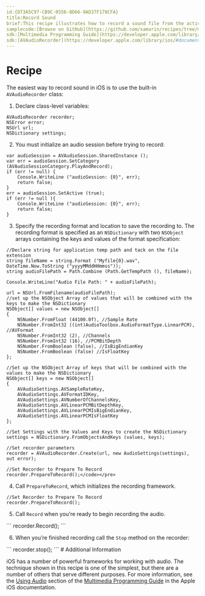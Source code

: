 ```yaml
---
id:{D73A5C97-CB9C-0556-8D66-9AD37F178CFA}  
title:Record Sound  
brief:This recipe illustrates how to record a sound file from the active audio input (either the built-in microphone or the audio input) using the AVAudioRecorder class.  
samplecode:[Browse on GitHub](https://github.com/xamarin/recipes/tree/master/ios/media/sound/record_sound)  
sdk:[Multimedia Programming Guide](https://developer.apple.com/library/ios/#documentation/AudioVideo/Conceptual/MultimediaPG/Introduction/Introduction.html)  
sdk:[AVAudioRecorder](https://developer.apple.com/library/ios/#documentation/AVFoundation/Reference/AVAudioRecorder_ClassReference/Reference/Reference.html)  
---
```


<a name="Recipe" class="injected"></a>


# Recipe

The easiest way to record sound in iOS is to use the built-in `AVAudioRecorder`
class:

1. Declare class-level variables:
```
AVAudioRecorder recorder;
NSError error;
NSUrl url;
NSDictionary settings;
```

<ol start="2">
  <li>You must initialize an audio session before trying to record:</li>
</ol>

```
var audioSession = AVAudioSession.SharedInstance ();
var err = audioSession.SetCategory (AVAudioSessionCategory.PlayAndRecord);
if (err != null) {
    Console.WriteLine ("audioSession: {0}", err);
    return false;
}
err = audioSession.SetActive (true);
if (err != null ){
    Console.WriteLine ("audioSession: {0}", err);
    return false;
}
```
<ol start="3">
  <li>Specify the recording format and location to save the recording to. The
  recording format is specified as an <code>NSDictionary</code> with two <code>NSObject</code> arrays
  containing the keys and values of the format specification:</li>
</ol>

```
//Declare string for application temp path and tack on the file extension
string fileName = string.Format ("Myfile{0}.wav", DateTime.Now.ToString ("yyyyMMddHHmmss"));
string audioFilePath = Path.Combine (Path.GetTempPath (), fileName);

Console.WriteLine("Audio File Path: " + audioFilePath);

url = NSUrl.FromFilename(audioFilePath);
//set up the NSObject Array of values that will be combined with the keys to make the NSDictionary
NSObject[] values = new NSObject[]
{
    NSNumber.FromFloat (44100.0f), //Sample Rate
    NSNumber.FromInt32 ((int)AudioToolbox.AudioFormatType.LinearPCM), //AVFormat
    NSNumber.FromInt32 (2), //Channels
    NSNumber.FromInt32 (16), //PCMBitDepth
    NSNumber.FromBoolean (false), //IsBigEndianKey
    NSNumber.FromBoolean (false) //IsFloatKey
};

//Set up the NSObject Array of keys that will be combined with the values to make the NSDictionary
NSObject[] keys = new NSObject[]
{
    AVAudioSettings.AVSampleRateKey,
    AVAudioSettings.AVFormatIDKey,
    AVAudioSettings.AVNumberOfChannelsKey,
    AVAudioSettings.AVLinearPCMBitDepthKey,
    AVAudioSettings.AVLinearPCMIsBigEndianKey,
    AVAudioSettings.AVLinearPCMIsFloatKey
};

//Set Settings with the Values and Keys to create the NSDictionary
settings = NSDictionary.FromObjectsAndKeys (values, keys);

//Set recorder parameters
recorder = AVAudioRecorder.Create(url, new AudioSettings(settings), out error);

//Set Recorder to Prepare To Record
recorder.PrepareToRecord();</code></pre>
```
<ol start="4">
  <li>Call <code>PrepareToRecord</code>, which initializes the recording framework.</li>
</ol>

```
//Set Recorder to Prepare To Record
recorder.PrepareToRecord();
```

<ol start="5">
  <li>Call <code>Record</code> when you’re ready to begin recording the audio.</li>
</ol>
```
recorder.Record();
```

<ol start="6">
  <li>When you’re finished recording call the <code>Stop</code> method on the
  recorder:</li>
</ol>
```
recorder.stop();
```
# Additional Information

iOS has a number of powerful frameworks for working with audio. The technique
shown in this recipe is one of the simplest, but there are a number of others
that serve different purposes. For more information, see the [Using Audio](https://developer.apple.com/library/ios/#documentation/AudioVideo/Conceptual/MultimediaPG/UsingAudio/UsingAudio.html) section of the [Multimedia Programming Guide](https://developer.apple.com/library/ios/#documentation/AudioVideo/Conceptual/MultimediaPG/Introduction/Introduction.html) in the Apple iOS
documentation.